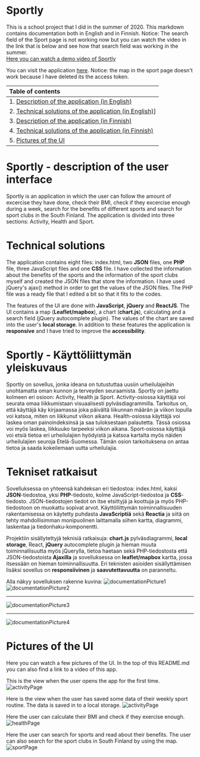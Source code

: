 # Sportly
This is a school project that I did in the summer of 2020. This markdown contains documentation both in English and in Finnish. Notice: The search field of the Sport page is not working now but you can watch the video in the link that is below and see how that search field was working in the summer.<br/>
[Here you can watch a demo video of Sportly](https://jennilehtonen.github.io/Sportly/palautus/video.html)

You can visit the application [here](https://jennilehtonen.github.io/Sportly/). Notice: the map in the sport page doesn't work because I have deleted its the access token.

|Table of contents|
|:------------- |
|1. [Description of the application (in English)](#Sportly---description-of-the-user-interface)|
|2. [Technical solutions of the application (in English)](#Technical-solutions)]
|3. [Description of the application (in Finnish)](#Sportly---Käyttöliittymän-yleiskuvaus)|
|4. [Technical solutions of the application (in Finnish)](#Tekniset-ratkaisut)|
|5. [Pictures of the UI](#pictures-of-the-UI)|


# Sportly - description of the user interface
Sportly is an application in which the user can follow the amount of excercise they have done, check their BMI, check if they excercise enough during a week, search for the benefits of different sports and search for sport clubs in the South Finland. The application is divided into three sections: Activity, Health and Sport.

# Technical solutions
The application contains eight files: index.html, two **JSON** files, one **PHP** file, three JavaScript files and one **CSS** file. I have collected the information about the benefits of the sports and the information of the sport clubs myself and created the JSON files that store the information. I have used jQuery's ajax() method in order to get the values of the JSON files. The PHP file was a ready file that I edited a bit so that it fits to the codes. 

The features of the UI are done with **JavaScript**, **jQuery** and **ReactJS**. The UI contains a map (**Leaflet/mapbox**), a chart (**chart.js**), calculating and a search field (jQuery autocomplete plugin). The values of the chart are saved into the user's **local storage**. In addition to these features the application is **responsive** and I have tried to improve the **accessibility**.

# Sportly - Käyttöliittymän yleiskuvaus
Sportly on sovellus, jonka ideana on tutustuttaa uusiin urheilulajeihin unohtamatta oman kunnon ja terveyden seuraamista. Sportly on jaettu kolmeen eri osioon: Activity, Health ja Sport. Activity-osiossa käyttäjä voi seurata omaa liikkumistaan visuaalisesti pylväsdiagrammilla. Tarkoitus on, että käyttäjä käy kirjaamassa joka päivältä liikunnan määrän ja viikon lopulla voi katsoa, miten on liikkunut viikon aikana. Health-osiossa käyttäjä voi laskea oman painoindeksinsä ja saa tuloksestaan palautetta. Tässä osiossa voi myös laskea, liikkuuko tarpeeksi viikon aikana. Sport-osiossa käyttäjä voi etsiä tietoa eri urheilulajien hyödyistä ja katsoa kartalta myös näiden urheilulajien seuroja Etelä-Suomessa. Tämän osion tarkoituksena on antaa tietoa ja saada kokeilemaan uutta urheilulajia.

# Tekniset ratkaisut
Sovelluksessa on yhteensä kahdeksan eri tiedostoa: index.html, kaksi **JSON**-tiedostoa, yksi **PHP**-tiedosto, kolme JavaScript-tiedostoa ja **CSS**-tiedosto. JSON-tiedostojen tiedot on itse etsittyjä ja koottuja ja myös PHP-tiedostoon on muokattu sopivat arvot. Käyttöliittymän toiminnallisuuden rakentamisessa on käytetty puhdasta **JavaScriptiä** sekä **Reactia** ja siitä on tehty mahdollisimman monipuolinen laittamalla siihen kartta, diagrammi, laskentaa ja tiedonhaku-komponentti.

Projektiin sisällytettyjä teknisiä ratkaisuja: **chart.js** pylväsdiagrammi, **local storage**, React, **jQuery** autocomplete plugin ja hieman muuta toiminnallisuutta myös jQuerylla, tietoa haetaan sekä PHP-tiedostosta että JSON-tiedostoista **Ajaxilla** ja sovelluksessa on **leaflet/mapbox** kartta, jossa itsessään on hieman toiminnallisuutta. Eri teknisten asioiden sisällyttämisen lisäksi sovellus on **responsiivinen** ja **saavutettavuutta** on paranneltu.

Alla näkyy sovelluksen rakenne kuvina:
![documentationPicture1](palautus/rakenne.PNG "Documentation picture of the structure")
![documentationPicture2](palautus/activityOsio.PNG "Documentation picture of activity section")<hr />
![documentationPicture3](palautus/healthOsio.PNG "Documentation picture of health section")<hr />
![documentationPicture4](palautus/sportOsio.PNG "Documentation picture of sport section")

# Pictures of the UI
Here you can watch a few pictures of the UI. In the top of this README.md you can also find a link to a video of this app.

This is the view when the user opens the app for the first time.
![activityPage](activityPage1.png "activityPage")

Here is the view when the user has saved some data of their weekly sport routine. The data is saved in to a local storage.
![activityPage](activityPage2.png "activityPage")

Here the user can calculate their BMI and check if they exercise enough.
![healthPage](healthPage.png "healthPage")

Here the user can search for sports and read about their benefits. The user can also search for the sport clubs in South Finland by using the map.
![sportPage](sportPage.png "sportPage")
